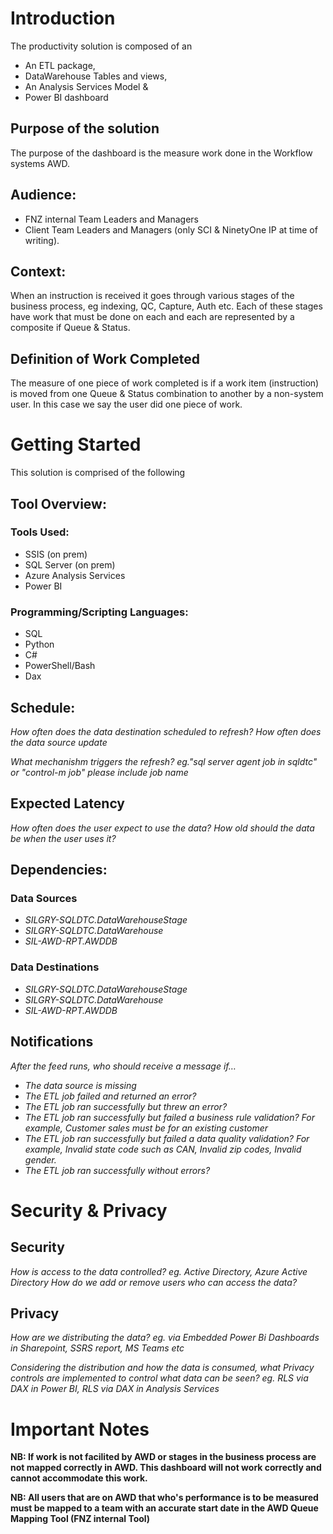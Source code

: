 # Introduction 
The productivity solution is composed of an 
- An ETL package, 
- DataWarehouse Tables and views, 
- An Analysis Services Model & 
- Power BI dashboard

## Purpose of the solution

The purpose of the dashboard is the measure work done in the Workflow systems AWD. 

## Audience:
- FNZ internal Team Leaders and Managers
- Client Team Leaders and Managers (only SCI & NinetyOne IP at time of writing).

## Context:
When an instruction is received it goes through various stages of the business process, eg indexing, QC, Capture, Auth etc. 
Each of these stages have work that must be done on each and each are represented by a composite if Queue & Status.

## Definition of Work Completed

The measure of one piece of work completed is if a work item (instruction) is moved from one Queue & Status combination to another by a non-system user. In this case we say the user did one piece of work. 

# Getting Started
This solution is comprised of the following 
## Tool Overview:
### Tools Used:
- SSIS (on prem)
- SQL Server (on prem)
- Azure Analysis Services
- Power BI

### Programming/Scripting Languages:
- SQL
- Python
- C#
- PowerShell/Bash
- Dax

## Schedule:
*How often does the data destination scheduled to refresh?*
*How often does the data source update*

*What mechanishm triggers the refresh? eg."sql server agent job in sqldtc" or "control-m job" please include job name*

## Expected Latency
*How often does the user expect to use the data?*
*How old should the data be when the user uses it?*


## Dependencies:
### Data Sources
- *SILGRY-SQLDTC.DataWarehouseStage*
- *SILGRY-SQLDTC.DataWarehouse*
- *SIL-AWD-RPT.AWDDB*

### Data Destinations
- *SILGRY-SQLDTC.DataWarehouseStage*
- *SILGRY-SQLDTC.DataWarehouse*
- *SIL-AWD-RPT.AWDDB*

## Notifications

*After the feed runs, who should receive a message if…*

- *The data source is missing*
- *The ETL job failed and returned an error?* 
- *The ETL job ran successfully but threw an error?*
- *The ETL job ran successfully but failed a business rule validation? For example, Customer sales must be for an existing customer*
- *The ETL job ran successfully but failed a data quality validation?  For example, Invalid state code such as CAN, Invalid zip codes, Invalid gender.*
- *The ETL job ran successfully without errors?* 


# Security & Privacy
## Security
*How is access to the data controlled? eg. Active Directory, Azure Active Directory* 
*How do we add or remove users who can access the data?*

## Privacy
*How are we distributing the data? eg. via Embedded Power Bi Dashboards in Sharepoint, SSRS report, MS Teams etc*

*Considering the distribution and how the data is consumed, what Privacy controls are  implemented to control what data can be seen? eg. RLS via DAX in Power BI, RLS via DAX in Analysis Services*

# Important Notes
**NB: If work is not facilited by AWD or stages in the business process are not mapped correctly in AWD. This dashboard will not work correctly and cannot accommodate this work.**

**NB: All users that are on AWD that who's performance is to be measured must be mapped to a team with an accurate start date in the AWD Queue Mapping Tool (FNZ internal Tool)**
